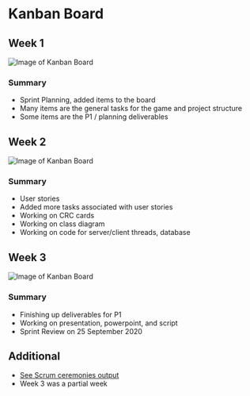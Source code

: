 # Kanban Board
## Week 1
![Image of Kanban Board](/../../blob/master/design/Kanban_Imgs/end-wk-1-11092020.png)
### Summary
- Sprint Planning, added items to the board
- Many items are the general tasks for the game and project structure
- Some items are the P1 / planning deliverables

## Week 2
![Image of Kanban Board](/../../blob/master/design/Kanban_Imgs/end-wk-2-18092020.png)
### Summary
- User stories
- Added more tasks associated with user stories
- Working on CRC cards
- Working on class diagram
- Working on code for server/client threads, database

## Week 3
![Image of Kanban Board](/../../blob/master/design/Kanban_Imgs/end-wk3-24092020.png)
### Summary
- Finishing up deliverables for P1
- Working on presentation, powerpoint, and script
- Sprint Review on 25 September 2020

## Additional
- [See Scrum ceremonies output](https://github.com/rwahlst/cs414-f20-DedicatedRAMs/blob/master/design/Sprint1.md)
- Week 3 was a partial week
